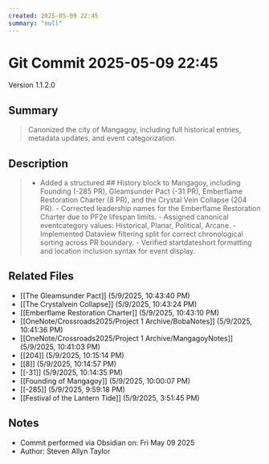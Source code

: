 ```yaml
---
created: 2025-05-09 22:45
summary: "null"
---
```


# Git Commit 2025-05-09 22:45

Version 1.1.2.0

## Summary
> Canonized the city of Mangagoy, including full historical entries, metadata updates, and event categorization.

## Description
> - Added a structured ## History block to Mangagoy, including Founding (-285 PR), Gleamsunder Pact (-31 PR), Emberflame Restoration Charter (8 PR), and the Crystal Vein Collapse (204 PR). - Corrected leadership names for the Emberflame Restoration Charter due to PF2e lifespan limits. - Assigned canonical eventcategory values: Historical, Planar, Political, Arcane. - Implemented Dataview filtering split for correct chronological sorting across PR boundary. - Verified startdateshort formatting and location inclusion syntax for event display.

## Related Files
- [[The Gleamsunder Pact]] (5/9/2025, 10:43:40 PM)
- [[The Crystalvein Collapse]] (5/9/2025, 10:43:24 PM)
- [[Emberflame Restoration Charter]] (5/9/2025, 10:43:10 PM)
- [[OneNote/Crossroads2025/Project 1 Archive/BobaNotes]] (5/9/2025, 10:41:36 PM)
- [[OneNote/Crossroads2025/Project 1 Archive/MangagoyNotes]] (5/9/2025, 10:41:03 PM)
- [[204]] (5/9/2025, 10:15:14 PM)
- [[8]] (5/9/2025, 10:14:57 PM)
- [[-31]] (5/9/2025, 10:14:35 PM)
- [[Founding of Mangagoy]] (5/9/2025, 10:00:07 PM)
- [[-285]] (5/9/2025, 9:59:18 PM)
- [[Festival of the Lantern Tide]] (5/9/2025, 3:51:45 PM)

## Notes
- Commit performed via Obsidian on: Fri May 09 2025
- Author: Steven Allyn Taylor

